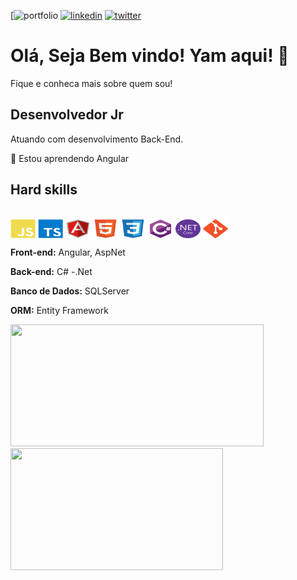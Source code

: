 [![portfolio](https:///)
[![linkedin](https://img.shields.io/badge/linkedin-0A66C2?style=for-the-badge&logo=linkedin&logoColor=white)](https://www.linkedin.com/)
[![twitter](https://img.shields.io/badge/twitter-1DA1F2?style=for-the-badge&logo=twitter&logoColor=white)](https://twitter.com/)
# Olá, Seja Bem vindo! Yam aqui! 👋



 Fique e conheca mais sobre quem sou!

##  Desenvolvedor Jr
Atuando com desenvolvimento Back-End. 

🧠 Estou aprendendo Angular

## Hard skills
<div style="display: inline_block"><br>
  <img align="center" alt="Js" height="30" width="40" src="https://raw.githubusercontent.com/devicons/devicon/master/icons/javascript/javascript-plain.svg">
  <img align="center" alt="Ts" height="30" width="40" src="https://raw.githubusercontent.com/devicons/devicon/master/icons/typescript/typescript-plain.svg">
  <img align="center" alt="Angular" height="30" width="40" src="https://github.com/devicons/devicon/blob/master/icons/angularjs/angularjs-original.svg">
  <img align="center" alt="HTML" height="30" width="40" src="https://raw.githubusercontent.com/devicons/devicon/master/icons/html5/html5-original.svg">
  <img align="center" alt="CSS" height="30" width="40" src="https://raw.githubusercontent.com/devicons/devicon/master/icons/css3/css3-original.svg">
  <img align="center" alt="Csharp" height="30" width="40" src="https://raw.githubusercontent.com/devicons/devicon/master/icons/csharp/csharp-original.svg">
  <img align="center" alt=".NetCore" height="30" width="40" src="https://github.com/devicons/devicon/blob/master/icons/dotnetcore/dotnetcore-original.svg">
  <img align="center" alt=".NetCore" height="30" width="40" src="https://github.com/devicons/devicon/blob/master/icons/git/git-original.svg">


**Front-end:** Angular, AspNet

**Back-end:** C# -.Net

**Banco de Dados:** SQLServer

**ORM:** Entity Framework

</div>
<div>
  <img width = "405em" height="195em" src="https://github-readme-stats.vercel.app/api?username=yamkevim&show_icons=true&layout=compact&langs_count=7&theme=dark"/>
  <img width = "340em" height="195em" src="https://github-readme-stats.vercel.app/api/top-langs/?username=yamkevim&layout=compact&langs_count=7&theme=dark"/>
 
</div>

